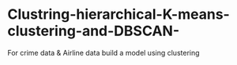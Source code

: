 # Clustring-hierarchical-K-means-clustering-and-DBSCAN-
For crime data &amp; Airline data build  a model using clustering 
